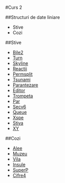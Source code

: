 #Curs 2

##Structuri de date liniare
- Stive
- Cozi

##Stive
- [Bile2](http://varena.ro/problema/bile2)
- [Turn](http://varena.ro/problema/turn)
- [Skyline](http://varena.ro/problema/skyline)
- [Reactii](http://www.infoarena.ro/problema/reactii)
- [Permsplit](http://www.infoarena.ro/problema/permsplit)
- [Tsunami](http://www.infoarena.ro/problema/tsunami)
- [Parantezare](http://www.infoarena.ro/problema/parantezare)
- [Editor](http://www.infoarena.ro/problema/editor)
- [Trompeta](http://www.infoarena.ro/problema/trompeta)
- [Par](http://www.infoarena.ro/problema/par)
- [Secv6](http://www.infoarena.ro/problema/secv6)
- [Queue](http://www.infoarena.ro/problema/queue)
- [Xspe](http://www.infoarena.ro/problema/xspe)
- [Stiva](http://www.infoarena.ro/problema/stiva)
- [XY](http://varena.ro/problema/xy)

##Cozi
- [Alee](http://www.infoarena.ro/problema/alee)
- [Muzeu](http://www.infoarena.ro/problema/muzeu)
- [Vila](http://www.infoarena.ro/problema/vila)
- [Insule](http://www.infoarena.ro/problema/insule)
- [SuperP](http://www.infoarena.ro/problema/superp)
- [Cifre4](http://www.infoarena.ro/problema/cifre4)

